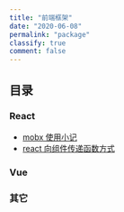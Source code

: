 ```yaml
---
title: "前端框架"
date: "2020-06-08"
permalink: "package"
classify: true
comment: false
---
```


## 目录

### React

- [mobx 使用小记](https://clearives.github.io/page/mobx-use-record/)
- [react 向组件传递函数方式](https://clearives.github.io/page/react-func-pass/)

### Vue

### 其它
